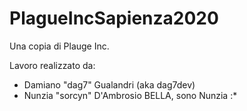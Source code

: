 # PlagueIncSapienza2020
Una copia di Plauge Inc.

Lavoro realizzato da:
- Damiano "dag7" Gualandri (aka dag7dev)
- Nunzia "sorcyn" D'Ambrosio BELLA, sono Nunzia :*
